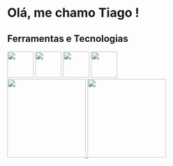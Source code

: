 # Olá, me chamo Tiago ! 
## Ferramentas e Tecnologias

<img loading="lazy" src="https://cdn.jsdelivr.net/gh/devicons/devicon@latest/icons/python/python-original-wordmark.svg" width="60" height="60"/>
<img loading="lazy" src="https://cdn.jsdelivr.net/gh/devicons/devicon@latest/icons/lua/lua-original.svg" width="60" height="60"/>
<img loading="lazy" src="https://cdn.jsdelivr.net/gh/devicons/devicon@latest/icons/cplusplus/cplusplus-plain.svg" width="60" height="60"/>
<img loading="lazy" src="https://cdn.jsdelivr.net/gh/devicons/devicon@latest/icons/html5/html5-original.svg" width="60" height="60"/>


<div>
<a href="https://github.com/seu-usuário-aqui">
<img loading="lazy" height="180em" src="https://github-readme-stats.vercel.app/api/top-langs/?username=TG0171&layout=compact&langs_count=7&theme=dracula"/>
<img loading="lazy" height="180em" src="https://github-readme-stats.vercel.app/api?username=TG0171&show_icons=true&theme=dracula&include_all_commits=true&count_private=true"/>
</div>
